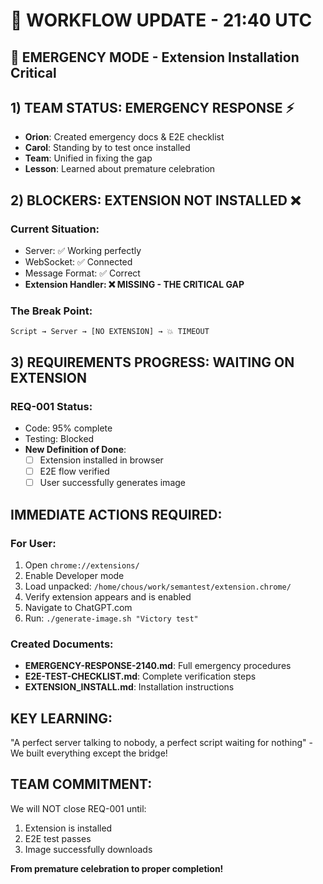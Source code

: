 # 🔄 WORKFLOW UPDATE - 21:40 UTC

## 🚨 EMERGENCY MODE - Extension Installation Critical

## 1) TEAM STATUS: EMERGENCY RESPONSE ⚡
- **Orion**: Created emergency docs & E2E checklist
- **Carol**: Standing by to test once installed
- **Team**: Unified in fixing the gap
- **Lesson**: Learned about premature celebration

## 2) BLOCKERS: EXTENSION NOT INSTALLED ❌

### Current Situation:
- Server: ✅ Working perfectly
- WebSocket: ✅ Connected
- Message Format: ✅ Correct
- **Extension Handler: ❌ MISSING - THE CRITICAL GAP**

### The Break Point:
```
Script → Server → [NO EXTENSION] → 💥 TIMEOUT
```

## 3) REQUIREMENTS PROGRESS: WAITING ON EXTENSION

### REQ-001 Status:
- Code: 95% complete
- Testing: Blocked
- **New Definition of Done**:
  - [ ] Extension installed in browser
  - [ ] E2E flow verified
  - [ ] User successfully generates image

## IMMEDIATE ACTIONS REQUIRED:

### For User:
1. Open `chrome://extensions/`
2. Enable Developer mode
3. Load unpacked: `/home/chous/work/semantest/extension.chrome/`
4. Verify extension appears and is enabled
5. Navigate to ChatGPT.com
6. Run: `./generate-image.sh "Victory test"`

### Created Documents:
- **EMERGENCY-RESPONSE-2140.md**: Full emergency procedures
- **E2E-TEST-CHECKLIST.md**: Complete verification steps
- **EXTENSION_INSTALL.md**: Installation instructions

## KEY LEARNING:
"A perfect server talking to nobody, a perfect script waiting for nothing" - We built everything except the bridge!

## TEAM COMMITMENT:
We will NOT close REQ-001 until:
1. Extension is installed
2. E2E test passes
3. Image successfully downloads

**From premature celebration to proper completion!**